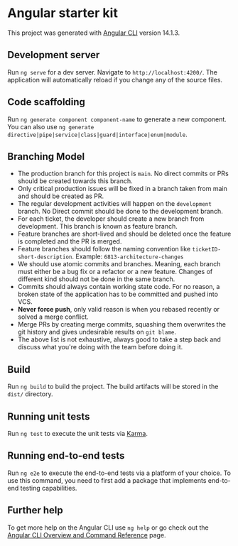 # Angular starter kit

This project was generated with [Angular CLI](https://github.com/angular/angular-cli) version 14.1.3.

## Development server

Run `ng serve` for a dev server. Navigate to `http://localhost:4200/`. The application will automatically reload if you change any of the source files.

## Code scaffolding

Run `ng generate component component-name` to generate a new component. You can also use `ng generate directive|pipe|service|class|guard|interface|enum|module`.

## Branching Model
- The production branch for this project is `main`. No direct commits or PRs should be created towards this branch.
- Only critical production issues will be fixed in a branch taken from main and should be created as PR.
- The regular development activities will happen on the `development` branch. No Direct commit should be done to the development branch.
- For each ticket, the developer should create a new branch from development. This branch is known as feature branch.
- Feature branches are short-lived and should be deleted once the feature is completed and the PR is merged.
- Feature branches should follow the naming convention like `ticketID-short-description`. Example: `6813-architecture-changes`
- We should use atomic commits and branches. Meaning, each branch must either be a bug fix or a refactor or a new feature. Changes of different kind should not be done in the same branch.
- Commits should always contain working state code. For no reason, a broken state of the application has to be committed and pushed into VCS.
- **Never force push**, only valid reason is when you rebased recently or solved a merge conflict.
- Merge PRs by creating merge commits, squashing them overwrites the git history and gives undesirable results on `git blame`.
- The above list is not exhaustive, always good to take a step back and discuss what you're doing with the team before doing it.


## Build

Run `ng build` to build the project. The build artifacts will be stored in the `dist/` directory.

## Running unit tests

Run `ng test` to execute the unit tests via [Karma](https://karma-runner.github.io).

## Running end-to-end tests

Run `ng e2e` to execute the end-to-end tests via a platform of your choice. To use this command, you need to first add a package that implements end-to-end testing capabilities.

## Further help

To get more help on the Angular CLI use `ng help` or go check out the [Angular CLI Overview and Command Reference](https://angular.io/cli) page.
